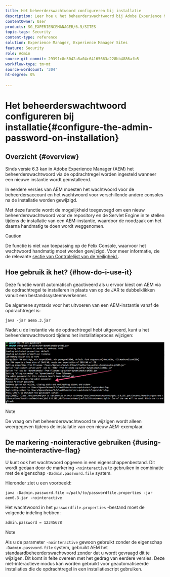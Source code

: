 ```yaml
---
title: Het beheerderswachtwoord configureren bij installatie
description: Leer hoe u het beheerderswachtwoord bij Adobe Experience Manager-installatie wijzigt.
contentOwner: User
products: SG_EXPERIENCEMANAGER/6.5/SITES
topic-tags: Security
content-type: reference
solution: Experience Manager, Experience Manager Sites
feature: Security
role: Admin
source-git-commit: 29391c8e3042a8a04c64165663a228bb4886afb5
workflow-type: tm+mt
source-wordcount: '304'
ht-degree: 0%

---
```


# Het beheerderswachtwoord configureren bij installatie{#configure-the-admin-password-on-installation}

## Overzicht {#overview}

Sinds versie 6.3 kan in Adobe Experience Manager (AEM) het beheerderswachtwoord via de opdrachtregel worden ingesteld wanneer een nieuwe instantie wordt geïnstalleerd.

In eerdere versies van AEM moesten het wachtwoord voor de beheerdersaccount en het wachtwoord voor verschillende andere consoles na de installatie worden gewijzigd.

Met deze functie wordt de mogelijkheid toegevoegd om een nieuw beheerderswachtwoord voor de repository en de Servlet Engine in te stellen tijdens de installatie van een AEM-instantie, waardoor de noodzaak om het daarna handmatig te doen wordt weggenomen.

>[!CAUTION]
>
>De functie is niet van toepassing op de Felix Console, waarvoor het wachtwoord handmatig moet worden gewijzigd. Voor meer informatie, zie de relevante [ sectie van Controlelijst van de Veiligheid ](/help/sites-administering/security-checklist.md#change-default-passwords-for-the-aem-and-osgi-console-admin-accounts).

## Hoe gebruik ik het? {#how-do-i-use-it}

Deze functie wordt automatisch geactiveerd als u ervoor kiest om AEM via de opdrachtregel te installeren in plaats van op de JAR te dubbelklikken vanuit een bestandssysteemverkenner.

De algemene syntaxis voor het uitvoeren van een AEM-instantie vanaf de opdrachtregel is:

```shell
java -jar aem6.3.jar
```

Nadat u de instantie via de opdrachtregel hebt uitgevoerd, kunt u het beheerderswachtwoord tijdens het installatieproces wijzigen:

![ chlimage_1-116 ](assets/chlimage_1-116a.png)

>[!NOTE]
>
>De vraag om het beheerderswachtwoord te wijzigen wordt alleen weergegeven tijdens de installatie van een nieuw AEM-exemplaar.

## De markering -nointeractive gebruiken {#using-the-nointeractive-flag}

U kunt ook het wachtwoord opgeven in een eigenschappenbestand. Dit wordt gedaan door de markering `-nointeractive` te gebruiken in combinatie met de eigenschap `-Dadmin.password.file` system.

Hieronder ziet u een voorbeeld:

```shell
java -Dadmin.password.file =/path/to/passwordfile.properties -jar aem6.3.jar -nointeractive
```

Het wachtwoord in het `passwordfile.properties` -bestand moet de volgende indeling hebben:

```xml
admin.password = 12345678
```

>[!NOTE]
>
>Als u de parameter `-nointeractive` gewoon gebruikt zonder de eigenschap `-Dadmin.password.file` system, gebruikt AEM het standaardbeheerderswachtwoord zonder dat u wordt gevraagd dit te wijzigen. Dit komt in feite overeen met het gedrag van eerdere versies. Deze niet-interactieve modus kan worden gebruikt voor geautomatiseerde installaties die de opdrachtregel in een installatiescript gebruiken.
